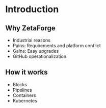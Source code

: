 # Introduction

## Why ZetaForge
- Industrial reasons
- Pains: Requirements and platform conflict
- Gains: Easy upgrades
- GitHub operationalization

## How it works
- Blocks
- Pipelines
- Containers
- Kubernetes